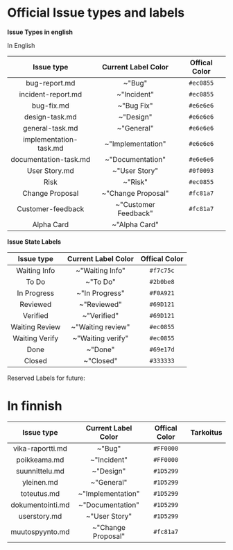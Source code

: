 # Official Issue types and labels


**Issue Types in english**
	
In English
		
| Issue type | Current Label Color | Offical Color |
|:-:|:-:|:-:|
| bug-report.md | ~"Bug" | `#ec0855` |
| incident-report.md | ~"Incident" | `#ec0855` |  
| bug-fix.md | ~"Bug Fix" |  `#e6e6e6` |  
| design-task.md | ~"Design" | `#e6e6e6` |
| general-task.md |  ~"General"   | `#e6e6e6` |       
| implementation-task.md | ~"Implementation" | `#e6e6e6` |
| documentation-task.md | ~"Documentation" | `#e6e6e6` |
| User Story.md | ~"User Story" | `#0f0093` |
| Risk | ~"Risk" | `#ec0855`  |
| Change Proposal |~"Change Proposal" | `#fc81a7` |
| Customer-feedback | ~"Customer Feedback" | `#fc81a7` |
| Alpha Card | ~"Alpha Card" | 

**Issue State Labels**

| Issue type | Current Label Color | Offical Color |
|:-:|:-:|:-:|
| Waiting Info | ~"Waiting Info" | `#f7c75c` |
| To Do | ~"To Do" |  `#2b0be8` |
| In Progress | ~"In Progress" | `#F0A921` |
| Reviewed | ~"Reviewed" | `#69D121` | 
| Verified | ~"Verified" | `#69D121` |
| Waiting Review | ~"Waiting review" | `#ec0855` |
| Waiting Verify | ~"Waiting verify" | `#ec0855` |
| Done | ~"Done" | `#69e17d` |
| Closed | ~"Closed" | `#333333` |


Reserved Labels for future:





# In finnish 

| Issue type | Current Label Color | Offical Color | Tarkoitus |
|:-:|:-:|:-:|:-:|
| vika-raportti.md | ~"Bug"  | `#FF0000` ||
| poikkeama.md | ~"Incident" | `#FF0000` ||
| suunnittelu.md | ~"Design" | `#1D5299` | |
| yleinen.md | ~"General" | `#1D5299` ||
| toteutus.md | ~"Implementation" | `#1D5299` ||
| dokumentointi.md | ~"Documentation" | `#1D5299` ||
| userstory.md | ~"User Story"  | `#1D5299` ||
| muutospyynto.md |~"Change Proposal" | `#fc81a7` |
 
